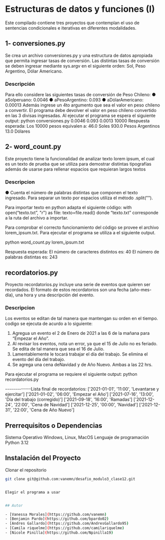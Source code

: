 # Estructuras de datos y funciones (I)

Este compilado contiene tres proyectos que contemplan el uso de sentencias condicionales e iterativas en diferentes modalidades.

## 1- conversiones.py

Se crea un archivo conversiones.py y una estructura de datos apropiada que permita
 ingresar tasas de conversión. Las distintas tasas de conversión se deben ingresar
 mediante sys.argv en el siguiente orden: Sol, Peso Argentino, Dólar Americano.
 
### Descripción


 Para ello considere las siguientes tasas de conversión de Peso Chileno:
 ● aSolperuano: 0.0046
 ● aPesoArgentino: 0.093
 ● aDólarAmericano: 0.00013
 Además ingrese un 4to argumento que sea el valor en peso chileno a convertir. El programa
 debe devolver el valor en peso chileno convertido en las 3 divisas ingresadas.
 Al ejecutar el programa se espera el siguiente output:
 python conversiones.py 0.0046 0.093 0.0013 10000
 Respuesta esperada:
 Los 10000 pesos equivalen a:
 46.0 Soles
 930.0 Pesos Argentinos
 13.0 Dólares


## 2-  word_count.py

Este proyecto tiene la funcionalidad de analizar texto lorem ipsum, el cual es un texto de prueba que se utiliza para demostrar distintas
 tipografías además de usarse para rellenar espacios que requieran largos textos

### Descripcion

 ● Cuenta el número de palabras distintas que componen el texto ingresado.
 Para separar un texto por espacios utiliza el método .split("").
 
 Para importar texto en python adapta el siguiente código:
 with open(“texto.txt”, "r") as file:
 texto=file.read()
 donde “texto.txt” corresponde a la ruta del archivo a importar.
 
 Para comprobar el correcto funcionamiento del código se provee el archivo lorem_ipsum.txt.
 Para ejecutar el programa se utiliza a el siguiente output.
 
 python word_count.py lorem_ipsum.txt
 
 Respuesta esperada:
 El número de caracteres distintos es: 40
 El número de palabras distintas es: 243
 
## recordatorios.py  

Proyecto recordatorios.py incluye una serie de eventos que
 quieren ser recordados. El formato de estos recordatorios son una fecha
 (año-mes-día), una hora y una descripción del evento.
 
### Descripcion

Los eventos se editan de tal manera que mantengan su
 orden en el tiempo. codigo se ejecuta de acurdo a lo siguiente:
 
 1. Agregua un evento el 2 de Enero de 2021 a las 6 de la mañana para
 “Empezar el Año”.
 2. Al revisar los eventos, nota un error, ya que el 15 de Julio no es feriado. Se edita
 de tal manera que sea el 16 de Julio.
 3. Lamentablemente le tocará trabajar el día del trabajo. Se elimina el evento del
 día del trabajo.
 4. Se agrega una cena deNavidad y de Año Nuevo. Ambas a
 las 22 hrs.

 Para ejecutar el programa se requiere el siguiente output:
 python recordatorios.py
 
-------------Lista final de recordatorios:
['2021-01-01', '11:00', 'Levantarse y ejercitar']
['2021-01-02', '06:00', 'Empezar el Año']
['2021-07-16', '13:00', 'Día del trabajo (corregido)']
['2021-09-18', '16:00', 'Ramadas']
['2021-12-24', '22:00', 'Cena de Navidad']
['2021-12-25', '00:00', 'Navidad']
['2021-12-31', '22:00', 'Cena de Año Nuevo']

## Prerrequisitos o Dependencias

Sistema Operativo Windows, Linux, MacOS
Lenguaje de programación Python 3.12

## Instalación del Proyecto

Clonar el repositorio
```bash
git clone git@github.com:vanemn/desafio_modulo3_clase12.git


Elegir el programa a usar 


## Autor

- [Vanessa Morales](https://github.com/vanemn)
- [Benjamin Pardo](https://github.com/bpardo02)
- [Andres Gallardo](https://github.com/AndresGallardo95)
- [Camila riquelme](https://github.com/camilariquelme)
- [Nicole Pinilla](https://github.com/Npinilla19)
